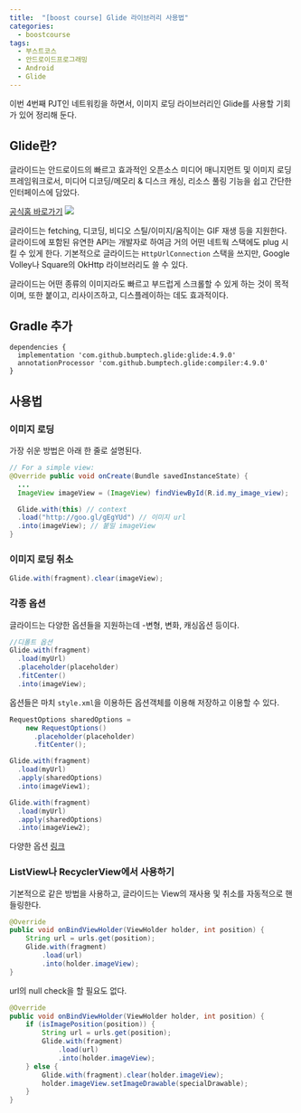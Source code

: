 ```yaml
---
title:  "[boost course] Glide 라이브러리 사용법"
categories:
  - boostcourse
tags:
  - 부스트코스
  - 안드로이드프로그래밍
  - Android
  - Glide
---
```


이번 4번째 PJT인 네트워킹을 하면서, 이미지 로딩 라이브러리인 Glide를 사용할 기회가 있어 정리해 둔다. 

## Glide란? 

글라이드는 안드로이드의 빠르고 효과적인 오픈소스 미디어 매니지먼트 및 이미지 로딩 프레임워크로서, 미디어 디코딩/메모리 & 디스크 캐싱, 리소스 풀링 기능을 쉽고 간단한 인터페이스에 담았다. 

[공식홈 바로가기](https://github.com/bumptech/glide)
![](https://github.com/bumptech/glide/raw/master/static/glide_logo.png)

글라이드는 fetching, 디코딩, 비디오 스틸/이미지/움직이는 GIF 재생 등을 지원한다. 글라이드에 포함된 유연한 API는 개발자로 하여금 거의 어떤 네트웍 스택에도 plug 시킬 수 있게 한다. 기본적으로 글라이드는 `HttpUrlConnection` 스택을 쓰지만, Google Volley나 Square의 OkHttp 라이브러리도 쓸 수 있다. 

글라이드는 어떤 종류의 이미지라도 빠르고 부드럽게 스크롤할 수 있게 하는 것이 목적이며, 또한 붙이고, 리사이즈하고, 디스플레이하는 데도 효과적이다. 

## Gradle 추가 

```
dependencies {
  implementation 'com.github.bumptech.glide:glide:4.9.0'
  annotationProcessor 'com.github.bumptech.glide:compiler:4.9.0'
}
```

## 사용법

### 이미지 로딩

가장 쉬운 방법은 아래 한 줄로 설명된다.

```java
// For a simple view:
@Override public void onCreate(Bundle savedInstanceState) {
  ...
  ImageView imageView = (ImageView) findViewById(R.id.my_image_view);

  Glide.with(this) // context
  .load("http://goo.gl/gEgYUd") // 이미지 url
  .into(imageView); // 붙일 imageView
}
```

### 이미지 로딩 취소

```java
Glide.with(fragment).clear(imageView);
```

### 각종 옵션

글라이드는 다양한 옵션들을 지원하는데 -변형, 변화, 캐싱옵션 등이다.

```java
//디폴트 옵션
Glide.with(fragment)
  .load(myUrl)
  .placeholder(placeholder)
  .fitCenter()
  .into(imageView);

```
옵션들은 마치 `style.xml`을 이용하든 옵션객체를 이용해 저장하고 이용할 수 있다. 

```java
RequestOptions sharedOptions = 
    new RequestOptions()
      .placeholder(placeholder)
      .fitCenter();

Glide.with(fragment)
  .load(myUrl)
  .apply(sharedOptions)
  .into(imageView1);

Glide.with(fragment)
  .load(myUrl)
  .apply(sharedOptions)
  .into(imageView2);
```

다양한 옵션 [링크](https://bumptech.github.io/glide/doc/generatedapi.html)

### ListView나 RecyclerView에서 사용하기

기본적으로 같은 방법을 사용하고, 글라이드는 View의 재사용 및 취소를 자동적으로 핸들링한다. 

```java
@Override
public void onBindViewHolder(ViewHolder holder, int position) {
    String url = urls.get(position);
    Glide.with(fragment)
        .load(url)
        .into(holder.imageView);
}
```

url의 null check을 할 필요도 없다. 

```java
@Override
public void onBindViewHolder(ViewHolder holder, int position) {
    if (isImagePosition(position)) {
        String url = urls.get(position);
        Glide.with(fragment)
            .load(url)
            .into(holder.imageView);
    } else {
        Glide.with(fragment).clear(holder.imageView);
        holder.imageView.setImageDrawable(specialDrawable);
    }
}
```

